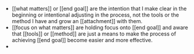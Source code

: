 - [[what matters]] or [[end goal]] are the intention that I make clear in the beginning or intentional adjusting in the process, not the tools or the method I have and grow an [[attachment]] with them.
- [[focus on what matters]] are holding focus onto [[end goal]] and aware that [[tools]] or [[method]] are just a means to make the process of achieving [[end goal]] become easier and more effective.
- 
